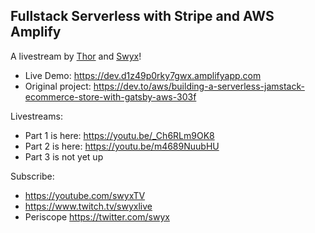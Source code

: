 ## Fullstack Serverless with Stripe and AWS Amplify

A livestream by [Thor](https://twitter.com/thorwebdev) and [Swyx](https://twitter.com/swyx)!

- Live Demo: 
https://dev.d1z49p0rky7gwx.amplifyapp.com
- Original project: https://dev.to/aws/building-a-serverless-jamstack-ecommerce-store-with-gatsby-aws-303f

Livestreams:

- Part 1 is here: https://youtu.be/_Ch6RLm9OK8
- Part 2 is here: https://youtu.be/m4689NuubHU
- Part 3 is not yet up

Subscribe:

- https://youtube.com/swyxTV
- https://www.twitch.tv/swyxlive
- Periscope https://twitter.com/swyx